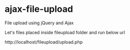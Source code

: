# ajax-file-upload
File upload using jQuery and Ajax

Let's files placed inside fileupload folder and run below url

http://localhost/fileupload/upload.php
